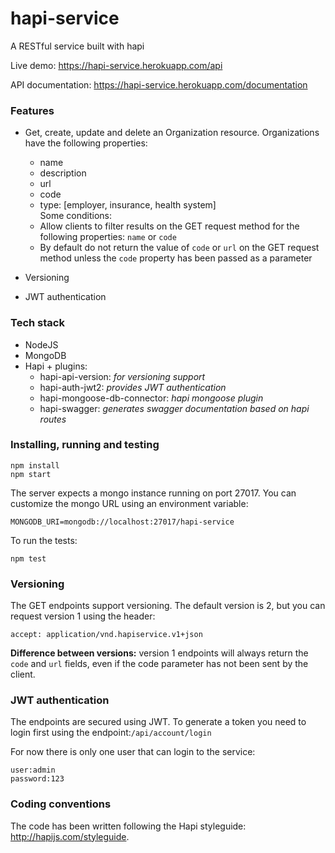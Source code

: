 # hapi-service

A RESTful service built with hapi

Live demo: https://hapi-service.herokuapp.com/api

API documentation: https://hapi-service.herokuapp.com/documentation
  
### Features

- Get, create, update and delete an Organization resource. Organizations have the following properties:
  * name
  * description
  * url
  * code
  * type: [employer, insurance, health system]  
  Some conditions:
  - Allow clients to filter results on the GET request method for the following properties: `name` or `code`
  - By default do not return the value of `code` or `url` on the GET request method unless the `code` property has been passed as a parameter
  
- Versioning
- JWT authentication

### Tech stack

  - NodeJS
  - MongoDB
  - Hapi + plugins: 
    - hapi-api-version: *for versioning support*
    - hapi-auth-jwt2: *provides JWT authentication*
    - hapi-mongoose-db-connector: *hapi mongoose plugin*
    - hapi-swagger: *generates swagger documentation based on hapi routes*
  
### Installing, running and testing
```
npm install
npm start
```

The server expects a mongo instance running on port 27017.
You can customize the mongo URL using an environment variable:
```
MONGODB_URI=mongodb://localhost:27017/hapi-service
```

To run the tests:
```
npm test
```

### Versioning

The GET endpoints support versioning. The default version is 2, but you can request version 1 using the header:
```
accept: application/vnd.hapiservice.v1+json
```
**Difference between versions:** version 1 endpoints will always return the `code` and `url` fields, even if the code parameter has not been sent by the client.

### JWT authentication
The endpoints are secured using JWT. To generate a token you need to login first using the endpoint:`/api/account/login`

For now there is only one user that can login to the service:

```
user:admin
password:123
```

### Coding conventions

The code has been written following the Hapi styleguide: http://hapijs.com/styleguide.


